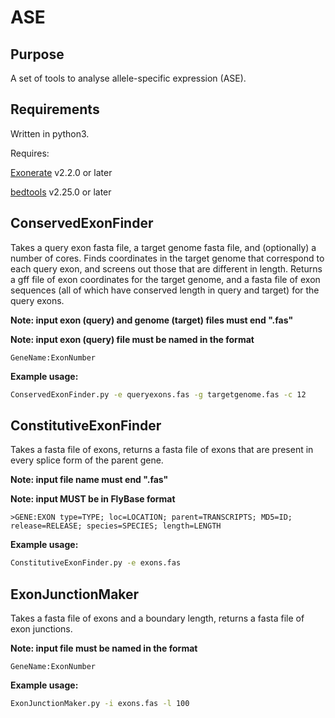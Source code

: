 # ASE
## Purpose
A set of tools to analyse allele-specific expression (ASE).
## Requirements
Written in python3.

Requires:

[Exonerate](http://www.ebi.ac.uk/about/vertebrate-genomics/software/exonerate) v2.2.0 or later

[bedtools](http://bedtools.readthedocs.io/en/latest/) v2.25.0 or later

## ConservedExonFinder
Takes a query exon fasta file, a target genome fasta file, and (optionally) a number of cores. Finds coordinates in the target genome that correspond to each query exon, and screens out those that are different in length. Returns a gff file of exon coordinates for the target genome, and a fasta file of exon sequences (all of which have conserved length in query and target) for the query exons.

**Note: input exon (query) and genome (target) files must end ".fas"**

**Note: input exon (query) file must be named in the format**

`GeneName:ExonNumber`

**Example usage:**
```bash
ConservedExonFinder.py -e queryexons.fas -g targetgenome.fas -c 12
```

## ConstitutiveExonFinder
Takes a fasta file of exons, returns a fasta file of exons that are present in every splice form of the parent gene.

**Note: input file name must end ".fas"**

**Note: input MUST be in FlyBase format**

`>GENE:EXON type=TYPE; loc=LOCATION; parent=TRANSCRIPTS; MD5=ID; release=RELEASE; species=SPECIES; length=LENGTH`

**Example usage:**
```bash
ConstitutiveExonFinder.py -e exons.fas
```

## ExonJunctionMaker
Takes a fasta file of exons and a boundary length, returns a fasta file of exon junctions.

**Note: input file must be named in the format**

`GeneName:ExonNumber`

**Example usage:**
```bash
ExonJunctionMaker.py -i exons.fas -l 100
```

